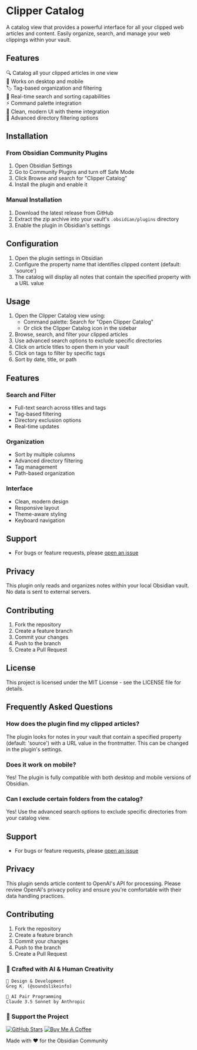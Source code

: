 # Clipper Catalog

A catalog view that provides a powerful interface for all your clipped web articles and content. Easily organize, search, and manage your web clippings within your vault.

## Features

🔍 Catalog all your clipped articles in one view  
📱 Works on desktop and mobile  
🏷️ Tag-based organization and filtering  
🔄 Real-time search and sorting capabilities  
⚡ Command palette integration  
🎨 Clean, modern UI with theme integration  
📂 Advanced directory filtering options  

## Installation

### From Obsidian Community Plugins
1. Open Obsidian Settings
2. Go to Community Plugins and turn off Safe Mode
3. Click Browse and search for "Clipper Catalog"
4. Install the plugin and enable it

### Manual Installation
1. Download the latest release from GitHub
2. Extract the zip archive into your vault's `.obsidian/plugins` directory
3. Enable the plugin in Obsidian's settings

## Configuration

1. Open the plugin settings in Obsidian
2. Configure the property name that identifies clipped content (default: 'source')
3. The catalog will display all notes that contain the specified property with a URL value

## Usage

1. Open the Clipper Catalog view using:
   - Command palette: Search for "Open Clipper Catalog"
   - Or click the Clipper Catalog icon in the sidebar
2. Browse, search, and filter your clipped articles
3. Use advanced search options to exclude specific directories
4. Click on article titles to open them in your vault
5. Click on tags to filter by specific tags
6. Sort by date, title, or path

## Features

### Search and Filter
- Full-text search across titles and tags
- Tag-based filtering
- Directory exclusion options
- Real-time updates

### Organization
- Sort by multiple columns
- Advanced directory filtering
- Tag management
- Path-based organization

### Interface
- Clean, modern design
- Responsive layout
- Theme-aware styling
- Keyboard navigation

## Support

- For bugs or feature requests, please [open an issue](https://github.com/soundslikeinfo/obsidian-clipper-catalog/issues)

## Privacy

This plugin only reads and organizes notes within your local Obsidian vault. No data is sent to external servers.

## Contributing

1. Fork the repository
2. Create a feature branch
3. Commit your changes
4. Push to the branch
5. Create a Pull Request

## License
This project is licensed under the MIT License - see the LICENSE file for details.

## Frequently Asked Questions

### How does the plugin find my clipped articles?
The plugin looks for notes in your vault that contain a specified property (default: 'source') with a URL value in the frontmatter. This can be changed in the plugin's settings.

### Does it work on mobile?
Yes! The plugin is fully compatible with both desktop and mobile versions of Obsidian.

### Can I exclude certain folders from the catalog?
Yes! Use the advanced search options to exclude specific directories from your catalog view.

## Support

- For bugs or feature requests, please [open an issue](https://github.com/soundslikeinfo/obsidian-clipper-catalog/issues)

## Privacy

This plugin sends article content to OpenAI's API for processing. Please review OpenAI's privacy policy and ensure you're comfortable with their data handling practices.

## Contributing

1. Fork the repository
2. Create a feature branch
3. Commit your changes
4. Push to the branch
5. Create a Pull Request

### 🧠 Crafted with AI & Human Creativity
```
🎨 Design & Development
Greg K. (@soundslikeinfo)

🤖 AI Pair Programming
Claude 3.5 Sonnet by Anthropic
```

### 💝 Support the Project

[![GitHub Stars](https://img.shields.io/github/stars/soundslikeinfo/obsidian-clipper-catalog?style=social)](https://github.com/soundslikeinfo/obsidian-clipper-catalog)
[![Buy Me A Coffee](https://img.shields.io/badge/-buy_me_a%C2%A0coffee-gray?logo=buy-me-a-coffee)](https://www.buymeacoffee.com/soundslikeinfo)

Made with ❤️ for the Obsidian Community
